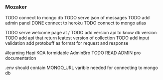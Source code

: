 ### Mozaker

TODO connect to mongo db
TODO serve json of messages
TODO add admin panel
DONE connect to heroku
TODO connect to mongo atlas

TODO serve welcome page at /
TODO add version api to know db version
TODO add api that return leatest version of collection
TODO add input validation
add protobuff as format for request and response



#learning 
Hapi
KOA
formidable
AdminBro
TODO READ ADMIN pro documentation



.env should contain MONGO_URL varible needed for connecting to mongo db